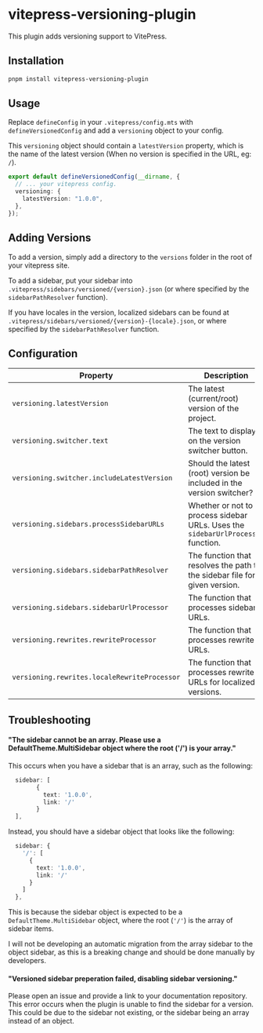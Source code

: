 # vitepress-versioning-plugin

This plugin adds versioning support to VitePress.

## Installation

```bash
pnpm install vitepress-versioning-plugin
```

## Usage

Replace `defineConfig` in your `.vitepress/config.mts` with `defineVersionedConfig` and add a `versioning` object to your config.

This `versioning` object should contain a `latestVersion` property, which is the name of the latest version (When no version is specified in the URL, eg: `/`).

```ts
export default defineVersionedConfig(__dirname, {
  // ... your vitepress config.
  versioning: {
    latestVersion: "1.0.0",
  },
});
```

## Adding Versions

To add a version, simply add a directory to the `versions` folder in the root of your vitepress site. 

To add a sidebar, put your sidebar into `.vitepress/sidebars/versioned/{version}.json` (or where specified by the `sidebarPathResolver` function).

If you have locales in the version, localized sidebars can be found at `.vitepress/sidebars/versioned/{version}-{locale}.json`, or where specified by the `sidebarPathResolver` function.

## Configuration

| Property                                     | Description                                                                      | Default Value                                                                                                         |
| -------------------------------------------- | -------------------------------------------------------------------------------- | --------------------------------------------------------------------------------------------------------------------- |
| `versioning.latestVersion`                   | The latest (current/root) version of the project.                                | None                                                                                                                  |
| `versioning.switcher.text`                   | The text to display on the version switcher button.                              | 'Switch Version'                                                                                                      |
| `versioning.switcher.includeLatestVersion`   | Should the latest (root) version be included in the version switcher?            | `true`                                                                                                                |
| `versioning.sidebars.processSidebarURLs`     | Whether or not to process sidebar URLs. Uses the `sidebarUrlProcessor` function. | `true`                                                                                                                |
| `versioning.sidebars.sidebarPathResolver`    | The function that resolves the path to the sidebar file for a given version.     | `(version) => '.vitepress/sidebars/versioned/${version}.json'`                                                        |
| `versioning.sidebars.sidebarUrlProcessor`    | The function that processes sidebar URLs.                                        | `(url, version) => '/${version}${url}'`                                                                               |
| `versioning.rewrites.rewriteProcessor`       | The function that processes rewrite URLs.                                        | `(inputFilePath, version) => inputFilePath.replace('versions/', '')`                                                  |
| `versioning.rewrites.localeRewriteProcessor` | The function that processes rewrite URLs for localized versions.                 | `(inputFilePath, version, locale) => '${locale}/' + inputFilePath.replace('versions/', '').replace('${locale}/', '')` |

## Troubleshooting

#### "The sidebar cannot be an array. Please use a DefaultTheme.MultiSidebar object where the root ('/') is your array."

This occurs when you have a sidebar that is an array, such as the following:

```ts
  sidebar: [
        {
          text: '1.0.0',
          link: '/'
        }
  ],
```

Instead, you should have a sidebar object that looks like the following:

```ts
  sidebar: {
    '/': [
      {
        text: '1.0.0',
        link: '/'
      }
    ]
  },
```

This is because the sidebar object is expected to be a `DefaultTheme.MultiSidebar` object, where the root (`'/'`) is the array of sidebar items.

I will not be developing an automatic migration from the array sidebar to the object sidebar, as this is a breaking change and should be done manually by developers.

#### "Versioned sidebar preperation failed, disabling sidebar versioning."

Please open an issue and provide a link to your documentation repository. This error occurs when the plugin is unable to find the sidebar for a version. This could be due to the sidebar not existing, or the sidebar being an array instead of an object.

